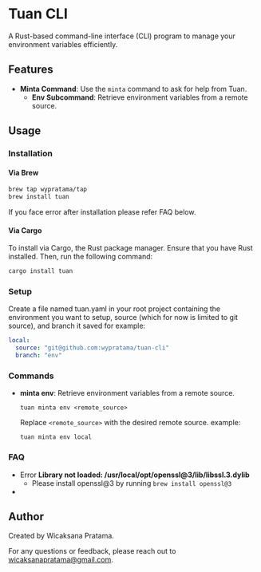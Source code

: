 

# Tuan CLI

A Rust-based command-line interface (CLI) program to manage your environment variables efficiently.

## Features

-   **Minta Command**: Use the `minta` command to ask for help from Tuan.
    -   **Env Subcommand**: Retrieve environment variables from a remote source.

## Usage

### Installation

#### Via Brew

```bash
brew tap wypratama/tap
brew install tuan
```
If you face error after installation please refer FAQ below.
#### Via Cargo
To install via Cargo, the Rust package manager. Ensure that you have Rust installed. Then, run the following command:

```bash
cargo install tuan
```

### Setup

Create a file named tuan.yaml in your root project containing the environment you want to setup, source (which for now is limited to git source), and branch it saved for example:

```yaml
local:
  source: "git@github.com:wypratama/tuan-cli"
  branch: "env"
```

### Commands

-   **minta env**: Retrieve environment variables from a remote source.


    `tuan minta env <remote_source>`

    Replace `<remote_source>` with the desired remote source. example:

    ```
    tuan minta env local
    ```

### FAQ

- Error **Library not loaded: /usr/local/opt/openssl@3/lib/libssl.3.dylib**
	- Please install openssl@3 by running `brew install openssl@3`
-

## Author

Created by Wicaksana Pratama.

For any questions or feedback, please reach out to [wicaksanapratama@gmail.com](mailto:wicaksanapratama@gmail.com).
